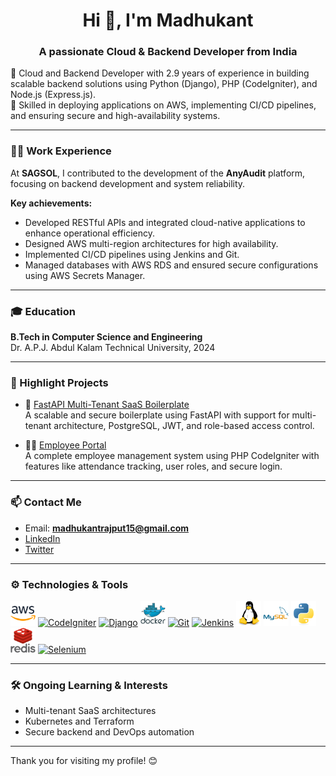 <h1 align="center">Hi 👋, I'm Madhukant</h1>
<h3 align="center">A passionate Cloud & Backend Developer from India</h3>

🔧 Cloud and Backend Developer with 2.9 years of experience in building scalable backend solutions using Python (Django), PHP (CodeIgniter), and Node.js (Express.js).  
🚀 Skilled in deploying applications on AWS, implementing CI/CD pipelines, and ensuring secure and high-availability systems.  

---

### 👨‍💻 Work Experience
At **SAGSOL**, I contributed to the development of the **AnyAudit** platform, focusing on backend development and system reliability.

**Key achievements:**
- Developed RESTful APIs and integrated cloud-native applications to enhance operational efficiency.
- Designed AWS multi-region architectures for high availability.
- Implemented CI/CD pipelines using Jenkins and Git.
- Managed databases with AWS RDS and ensured secure configurations using AWS Secrets Manager.

---

### 🎓 Education
**B.Tech in Computer Science and Engineering**  
Dr. A.P.J. Abdul Kalam Technical University, 2024

---

### 📌 Highlight Projects

- 🚀 [FastAPI Multi-Tenant SaaS Boilerplate](https://github.com/madhukantsingh/fastapi-multitenant)  
  A scalable and secure boilerplate using FastAPI with support for multi-tenant architecture, PostgreSQL, JWT, and role-based access control.

- 👨‍💼 [Employee Portal](https://github.com/madhukantsingh/EmployeePortal)  
  A complete employee management system using PHP CodeIgniter with features like attendance tracking, user roles, and secure login.

---

### 📫 Contact Me
- Email: **madhukantrajput15@gmail.com**
- [LinkedIn](https://linkedin.com/in/madhukant-singh-devops)
- [Twitter](https://twitter.com/madhukantrajput)

---

### ⚙️ Technologies & Tools

<p align="left">
  <a href="https://aws.amazon.com" target="_blank"><img src="https://raw.githubusercontent.com/devicons/devicon/master/icons/amazonwebservices/amazonwebservices-original-wordmark.svg" width="40" height="40" alt="AWS" /></a>
  <a href="https://codeigniter.com" target="_blank"><img src="https://cdn.worldvectorlogo.com/logos/codeigniter.svg" width="40" height="40" alt="CodeIgniter" /></a>
  <a href="https://www.djangoproject.com/" target="_blank"><img src="https://cdn.worldvectorlogo.com/logos/django.svg" width="40" height="40" alt="Django" /></a>
  <a href="https://www.docker.com/" target="_blank"><img src="https://raw.githubusercontent.com/devicons/devicon/master/icons/docker/docker-original-wordmark.svg" width="40" height="40" alt="Docker" /></a>
  <a href="https://git-scm.com/" target="_blank"><img src="https://www.vectorlogo.zone/logos/git-scm/git-scm-icon.svg" width="40" height="40" alt="Git" /></a>
  <a href="https://www.jenkins.io" target="_blank"><img src="https://www.vectorlogo.zone/logos/jenkins/jenkins-icon.svg" width="40" height="40" alt="Jenkins" /></a>
  <a href="https://www.linux.org/" target="_blank"><img src="https://raw.githubusercontent.com/devicons/devicon/master/icons/linux/linux-original.svg" width="40" height="40" alt="Linux" /></a>
  <a href="https://www.mysql.com/" target="_blank"><img src="https://raw.githubusercontent.com/devicons/devicon/master/icons/mysql/mysql-original-wordmark.svg" width="40" height="40" alt="MySQL" /></a>
  <a href="https://www.python.org" target="_blank"><img src="https://raw.githubusercontent.com/devicons/devicon/master/icons/python/python-original.svg" width="40" height="40" alt="Python" /></a>
  <a href="https://redis.io" target="_blank"><img src="https://raw.githubusercontent.com/devicons/devicon/master/icons/redis/redis-original-wordmark.svg" width="40" height="40" alt="Redis" /></a>
  <a href="https://www.selenium.dev" target="_blank"><img src="https://raw.githubusercontent.com/detain/svg-logos/master/svg/selenium-logo.svg" width="40" height="40" alt="Selenium" /></a>
</p>

---

### 🛠️ Ongoing Learning & Interests
- Multi-tenant SaaS architectures
- Kubernetes and Terraform
- Secure backend and DevOps automation

---

Thank you for visiting my profile! 😊
